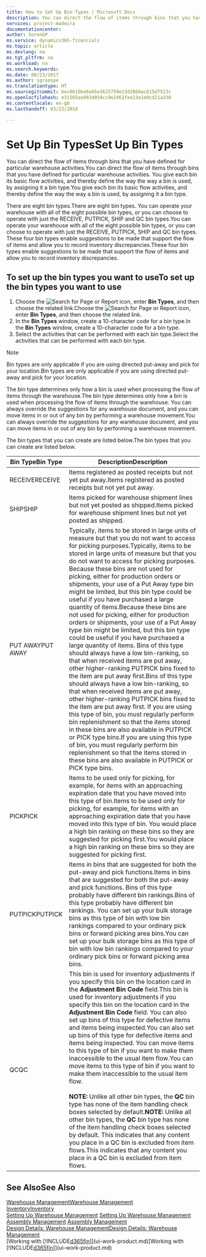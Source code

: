 ```yaml
---
title: How to Set Up Bin Types | Microsoft Docs
description: You can direct the flow of items through bins that you have defined for particular warehouse activities. You give each bin its basic flow activities, and thereby define the way the way a bin is used, by assigning it a bin type.
services: project-madeira
documentationcenter: 
author: SorenGP
ms.service: dynamics365-financials
ms.topic: article
ms.devlang: na
ms.tgt_pltfrm: na
ms.workload: na
ms.search.keywords: 
ms.date: 08/23/2017
ms.author: sgroespe
ms.translationtype: HT
ms.sourcegitcommit: bec0619be0a65e3625759e13d2866ac615d7513c
ms.openlocfilehash: e31565aa9934054cc9e2461fee23e1e0cd21a330
ms.contentlocale: en-gb
ms.lasthandoff: 03/22/2018

---
```

# <a name="set-up-bin-types"></a><span data-ttu-id="1b9b5-104">Set Up Bin Types</span><span class="sxs-lookup"><span data-stu-id="1b9b5-104">Set Up Bin Types</span></span>
<span data-ttu-id="1b9b5-105">You can direct the flow of items through bins that you have defined for particular warehouse activities.</span><span class="sxs-lookup"><span data-stu-id="1b9b5-105">You can direct the flow of items through bins that you have defined for particular warehouse activities.</span></span> <span data-ttu-id="1b9b5-106">You give each bin its basic flow activities, and thereby define the way the way a bin is used, by assigning it a bin type.</span><span class="sxs-lookup"><span data-stu-id="1b9b5-106">You give each bin its basic flow activities, and thereby define the way the way a bin is used, by assigning it a bin type.</span></span>  

<span data-ttu-id="1b9b5-107">There are eight bin types.</span><span class="sxs-lookup"><span data-stu-id="1b9b5-107">There are eight bin types.</span></span> <span data-ttu-id="1b9b5-108">You can operate your warehouse with all of the eight possible bin types, or you can choose to operate with just the RECEIVE, PUTPICK, SHIP and QC bin types.</span><span class="sxs-lookup"><span data-stu-id="1b9b5-108">You can operate your warehouse with all of the eight possible bin types, or you can choose to operate with just the RECEIVE, PUTPICK, SHIP and QC bin types.</span></span> <span data-ttu-id="1b9b5-109">These four bin types enable suggestions to be made that support the flow of items and allow you to record inventory discrepancies.</span><span class="sxs-lookup"><span data-stu-id="1b9b5-109">These four bin types enable suggestions to be made that support the flow of items and allow you to record inventory discrepancies.</span></span>  

## <a name="to-set-up-the-bin-types-you-want-to-use"></a><span data-ttu-id="1b9b5-110">To set up the bin types you want to use</span><span class="sxs-lookup"><span data-stu-id="1b9b5-110">To set up the bin types you want to use</span></span>  
1.  <span data-ttu-id="1b9b5-111">Choose the ![Search for Page or Report](media/ui-search/search_small.png "Search for Page or Report icon") icon, enter **Bin Types**, and then choose the related link.</span><span class="sxs-lookup"><span data-stu-id="1b9b5-111">Choose the ![Search for Page or Report](media/ui-search/search_small.png "Search for Page or Report icon") icon, enter **Bin Types**, and then choose the related link.</span></span>  
2.  <span data-ttu-id="1b9b5-112">In the **Bin Types** window, create a 10-character code for a bin type.</span><span class="sxs-lookup"><span data-stu-id="1b9b5-112">In the **Bin Types** window, create a 10-character code for a bin type.</span></span>  
3.  <span data-ttu-id="1b9b5-113">Select the activities that can be performed with each bin type.</span><span class="sxs-lookup"><span data-stu-id="1b9b5-113">Select the activities that can be performed with each bin type.</span></span>  

> [!NOTE]  
>  <span data-ttu-id="1b9b5-114">Bin types are only applicable if you are using directed put-away and pick for your location.</span><span class="sxs-lookup"><span data-stu-id="1b9b5-114">Bin types are only applicable if you are using directed put-away and pick for your location.</span></span>  

<span data-ttu-id="1b9b5-115">The bin type determines only how a bin is used when processing the flow of items through the warehouse.</span><span class="sxs-lookup"><span data-stu-id="1b9b5-115">The bin type determines only how a bin is used when processing the flow of items through the warehouse.</span></span> <span data-ttu-id="1b9b5-116">You can always override the suggestions for any warehouse document, and you can move items in or out of any bin by performing a warehouse movement.</span><span class="sxs-lookup"><span data-stu-id="1b9b5-116">You can always override the suggestions for any warehouse document, and you can move items in or out of any bin by performing a warehouse movement.</span></span>  

<span data-ttu-id="1b9b5-117">The bin types that you can create are listed below.</span><span class="sxs-lookup"><span data-stu-id="1b9b5-117">The bin types that you can create are listed below.</span></span>  

|<span data-ttu-id="1b9b5-118">Bin Type</span><span class="sxs-lookup"><span data-stu-id="1b9b5-118">Bin Type</span></span>|<span data-ttu-id="1b9b5-119">Description</span><span class="sxs-lookup"><span data-stu-id="1b9b5-119">Description</span></span>|  
|------------------|---------------------------------------|  
|<span data-ttu-id="1b9b5-120">RECEIVE</span><span class="sxs-lookup"><span data-stu-id="1b9b5-120">RECEIVE</span></span>|<span data-ttu-id="1b9b5-121">Items registered as posted receipts but not yet put away.</span><span class="sxs-lookup"><span data-stu-id="1b9b5-121">Items registered as posted receipts but not yet put away.</span></span>|  
|<span data-ttu-id="1b9b5-122">SHIP</span><span class="sxs-lookup"><span data-stu-id="1b9b5-122">SHIP</span></span>|<span data-ttu-id="1b9b5-123">Items picked for warehouse shipment lines but not yet posted as shipped.</span><span class="sxs-lookup"><span data-stu-id="1b9b5-123">Items picked for warehouse shipment lines but not yet posted as shipped.</span></span>|  
|<span data-ttu-id="1b9b5-124">PUT AWAY</span><span class="sxs-lookup"><span data-stu-id="1b9b5-124">PUT AWAY</span></span>|<span data-ttu-id="1b9b5-125">Typically, items to be stored in large units of measure but that you do not want to access for picking purposes.</span><span class="sxs-lookup"><span data-stu-id="1b9b5-125">Typically, items to be stored in large units of measure but that you do not want to access for picking purposes.</span></span> <span data-ttu-id="1b9b5-126">Because these bins are not used for picking, either for production orders or shipments, your use of a Put Away type bin might be limited, but this bin type could be useful if you have purchased a large quantity of items.</span><span class="sxs-lookup"><span data-stu-id="1b9b5-126">Because these bins are not used for picking, either for production orders or shipments, your use of a Put Away type bin might be limited, but this bin type could be useful if you have purchased a large quantity of items.</span></span> <span data-ttu-id="1b9b5-127">Bins of this type should always have a low bin-ranking, so that when received items are put away, other higher-ranking PUTPICK bins fixed to the item are put away first.</span><span class="sxs-lookup"><span data-stu-id="1b9b5-127">Bins of this type should always have a low bin-ranking, so that when received items are put away, other higher-ranking PUTPICK bins fixed to the item are put away first.</span></span> <span data-ttu-id="1b9b5-128">If you are using this type of bin, you must regularly perform bin replenishment so that the items stored in these bins are also available in PUTPICK or PICK type bins.</span><span class="sxs-lookup"><span data-stu-id="1b9b5-128">If you are using this type of bin, you must regularly perform bin replenishment so that the items stored in these bins are also available in PUTPICK or PICK type bins.</span></span>|  
|<span data-ttu-id="1b9b5-129">PICK</span><span class="sxs-lookup"><span data-stu-id="1b9b5-129">PICK</span></span>|<span data-ttu-id="1b9b5-130">Items to be used only for picking, for example, for items with an approaching expiration date that you have moved into this type of bin.</span><span class="sxs-lookup"><span data-stu-id="1b9b5-130">Items to be used only for picking, for example, for items with an approaching expiration date that you have moved into this type of bin.</span></span> <span data-ttu-id="1b9b5-131">You would place a high bin ranking on these bins so they are suggested for picking first.</span><span class="sxs-lookup"><span data-stu-id="1b9b5-131">You would place a high bin ranking on these bins so they are suggested for picking first.</span></span>|  
|<span data-ttu-id="1b9b5-132">PUTPICK</span><span class="sxs-lookup"><span data-stu-id="1b9b5-132">PUTPICK</span></span>|<span data-ttu-id="1b9b5-133">Items in bins that are suggested for both the put-away and pick functions.</span><span class="sxs-lookup"><span data-stu-id="1b9b5-133">Items in bins that are suggested for both the put-away and pick functions.</span></span> <span data-ttu-id="1b9b5-134">Bins of this type probably have different bin rankings.</span><span class="sxs-lookup"><span data-stu-id="1b9b5-134">Bins of this type probably have different bin rankings.</span></span> <span data-ttu-id="1b9b5-135">You can set up your bulk storage bins as this type of bin with low bin rankings compared to your ordinary pick bins or forward picking area bins.</span><span class="sxs-lookup"><span data-stu-id="1b9b5-135">You can set up your bulk storage bins as this type of bin with low bin rankings compared to your ordinary pick bins or forward picking area bins.</span></span>|  
|<span data-ttu-id="1b9b5-136">QC</span><span class="sxs-lookup"><span data-stu-id="1b9b5-136">QC</span></span>|<span data-ttu-id="1b9b5-137">This bin is used for inventory adjustments if you specify this bin on the location card in the **Adjustment Bin Code** field.</span><span class="sxs-lookup"><span data-stu-id="1b9b5-137">This bin is used for inventory adjustments if you specify this bin on the location card in the **Adjustment Bin Code** field.</span></span> <span data-ttu-id="1b9b5-138">You can also set up bins of this type for defective items and items being inspected.</span><span class="sxs-lookup"><span data-stu-id="1b9b5-138">You can also set up bins of this type for defective items and items being inspected.</span></span> <span data-ttu-id="1b9b5-139">You can move items to this type of bin if you want to make them inaccessible to the usual item flow.</span><span class="sxs-lookup"><span data-stu-id="1b9b5-139">You can move items to this type of bin if you want to make them inaccessible to the usual item flow.</span></span><br /><br /> <span data-ttu-id="1b9b5-140">**NOTE:** Unlike all other bin types, the **QC** bin type has none of the item handling check boxes selected by default.</span><span class="sxs-lookup"><span data-stu-id="1b9b5-140">**NOTE:** Unlike all other bin types, the **QC** bin type has none of the item handling check boxes selected by default.</span></span> <span data-ttu-id="1b9b5-141">This indicates that any content you place in a QC bin is excluded from item flows.</span><span class="sxs-lookup"><span data-stu-id="1b9b5-141">This indicates that any content you place in a QC bin is excluded from item flows.</span></span>|  

## <a name="see-also"></a><span data-ttu-id="1b9b5-142">See Also</span><span class="sxs-lookup"><span data-stu-id="1b9b5-142">See Also</span></span>
[<span data-ttu-id="1b9b5-143">Warehouse Management</span><span class="sxs-lookup"><span data-stu-id="1b9b5-143">Warehouse Management</span></span>](warehouse-manage-warehouse.md)  
[<span data-ttu-id="1b9b5-144">Inventory</span><span class="sxs-lookup"><span data-stu-id="1b9b5-144">Inventory</span></span>](inventory-manage-inventory.md)  
<span data-ttu-id="1b9b5-145">[Setting Up Warehouse Management](warehouse-setup-warehouse.md)   </span><span class="sxs-lookup"><span data-stu-id="1b9b5-145">[Setting Up Warehouse Management](warehouse-setup-warehouse.md)   </span></span>  
<span data-ttu-id="1b9b5-146">[Assembly Management](assembly-assemble-items.md)  </span><span class="sxs-lookup"><span data-stu-id="1b9b5-146">[Assembly Management](assembly-assemble-items.md)  </span></span>  
[<span data-ttu-id="1b9b5-147">Design Details: Warehouse Management</span><span class="sxs-lookup"><span data-stu-id="1b9b5-147">Design Details: Warehouse Management</span></span>](design-details-warehouse-management.md)  
<span data-ttu-id="1b9b5-148">[Working with [!INCLUDE[d365fin](includes/d365fin_md.md)]](ui-work-product.md)</span><span class="sxs-lookup"><span data-stu-id="1b9b5-148">[Working with [!INCLUDE[d365fin](includes/d365fin_md.md)]](ui-work-product.md)</span></span>

